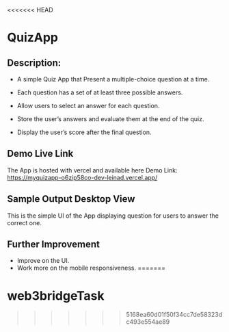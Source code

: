 <<<<<<< HEAD
# QuizApp

## Description:

- A simple Quiz App that Present a multiple-choice question at a time.
- Each question has a set of at least three possible answers.
- Allow users to select an answer for each question.
- Store the user’s answers and evaluate them at the end of the quiz.

- Display the user’s score after the final question.

## Demo Live Link

The App is hosted with vercel and available here
Demo Link: https://myquizapp-o6zip58co-dev-leinad.vercel.app/

## Sample Output Desktop View

This is the simple UI of the App displaying question for users to answer the correct one.

## Further Improvement

- Improve on the UI.
- Work more on the mobile responsiveness.
=======
# web3bridgeTask
>>>>>>> 5168ea60d01f50f34cc7de58323dc493e554ae89
